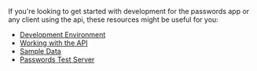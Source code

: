 If you're looking to get started with development for the passwords app or any client using the api, these resources might be useful for you:

- [Development Environment](https://git.mdns.eu/nextcloud/passwords/blob/master/CONTRIBUTING.md)
- [Working with the API](./Getting-Started/Working-with-the-API)
- [Sample Data](./Getting-Started/Sample-Data)
- [Passwords Test Server](https://test.passwordsapp.org/apps/cms_pico/pico/passwords_test)